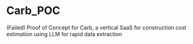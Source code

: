 # Carb_POC
(Failed) Proof of Concept for Carb, a vertical SaaS for construction cost estimation using LLM for rapid data extraction 
